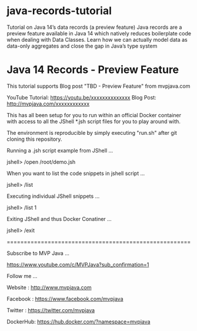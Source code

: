 # java-records-tutorial
Tutorial on Java 14’s data records (a preview feature)
Java records are a preview feature available in Java 14 which natively reduces boilerplate code when dealing with Data Classes. Learn how we can actually model data as data-only aggregates and close the gap in Java’s type system

# Java 14 Records - Preview Feature


This tutorial supports Blog post "TBD - Preview Feature"
from mvpjava.com

YouTube Tutorial:  https://youtu.be/xxxxxxxxxxxxxx
Blog Post: http://mvpjava.com/xxxxxxxxxxxx

 
This has all been setup for you to run within an official Docker container with access to all the JShell *.jsh script files for you to play around with. 

The environment is reproducible by simply executing "run.sh"
after git cloning this repository.


Running a .jsh script example from JShell ...

jshell> /open /root/demo.jsh


When you want to list the code snippets in jshell script ...

jshell> /list


Executing individual JShell snippets ...

jshell>  /list 1


Exiting JShell and thus Docker Conatiner ...

jshell> /exit

======================================================

Subscribe to MVP Java ...

https://www.youtube.com/c/MVPJava?sub_confirmation=1

Follow me ...

Website  : http://www.mvpjava.com

Facebook : https://www.facebook.com/mvpjava

Twitter  : https://twitter.com/mvpjava

DockerHub: https://hub.docker.com/?namespace=mvpjava
